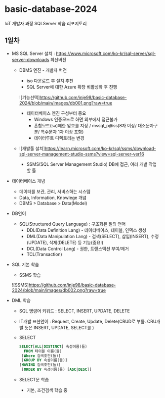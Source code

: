 # basic-database-2024
IoT 개발자 과정 SQLServer 학습 리포지토리


## 1일차
- MS SQL Server 설치 : https://www.microsoft.com/ko-kr/sql-server/sql-server-downloads 최신버전
    - DBMS 엔진 - 개발자 버전
        - iso 다운로드 후 설치 추천
        - SQL Server에 대한 Azure 확장 비활성화 후 진행

        ![기능선택]https://github.com/inje98/basic-database-2024/blob/main/images/db001.png?raw=true

        - 데이터베이스 엔진 구성부터 중요
            - Windows 인증모드로 하면 외부에서 접근불가
            - 혼합모드(sa)에한 암호를 지정 / mssql_p@ss(8자 이상/ 대소문자구분/ 특수문자 1자 이상 포함)
            - 데이터루트 디렉토리는 변경
    - ![개발툴 설치]https://learn.microsoft.com/ko-kr/sql/ssms/download-sql-server-management-studio-ssms?view=sql-server-ver16
        - SSMS(SQL Server Management Studio) DB에 접근, 여러 개발 작업할 툴

- 데이터베이스 개념
    - 데이터를 보관, 관리, 서비스하는 시스템
    - Data, Information, Knowlege 개념
    - DBMS > Database > Data(Model)

- DB언어
    - SQL(Structured Query Language) : 구조화된 질의 언어
        - DDL(Data Definition Lang) - 데이터베이스, 테이블, 인덱스 생성
        - DML(Data Manipulation Lang) - 검색(SELECT), 삽입(INSERT), 수정(UPDATE), 삭제(DELETE) 등 기능(중요!)
        - DCL(Data Control Lang) - 권한, 트랜스액션 부여/제거 
        - TCL(Transaction)
- SQL 기본 학습
    - SSMS 학습

    ![SSMS]https://github.com/inje98/basic-database-2024/blob/main/images/db002.png?raw=true

- DML 학습
    - SQL 명령어 키워드 : SELECT, INSERT, UPDATE, DELETE
    - IT개발 표현언어 : Request, Create, Update, Delete(CRUD로 부름. CRU개발 뜻은 INSERT, UPDATE, SELECT를 )
    - SELECT
        ```sql
        SELECT[ALL|DISTINCT] 속성이름(들)
          FROM 테이블 이름(들)
         [Where 검색조건(들)]
         [GROUP BY 속성이름(들)]
        [HAVING 검색조건(들)]
         [ORDER BY 속성이름(들) [ASC|DESC]]
        ```

    - SELECT문 학습
        - 기본, 조건검색 학습 중